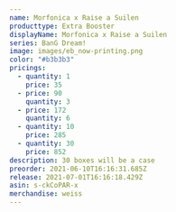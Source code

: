 ```yaml
---
name: Morfonica x Raise a Suilen
producttype: Extra Booster
displayName: Morfonica x Raise a Suilen
series: BanG Dream!
image: images/eb_now-printing.png
color: "#b3b3b3"
pricings:
  - quantity: 1
    price: 35
  - price: 90
    quantity: 3
  - price: 172
    quantity: 6
  - quantity: 10
    price: 285
  - quantity: 30
    price: 852
description: 30 boxes will be a case
preorder: 2021-06-10T16:16:31.685Z
release: 2021-07-01T16:16:18.429Z
asin: s-ckCoPAR-x
merchandise: weiss
---
```

